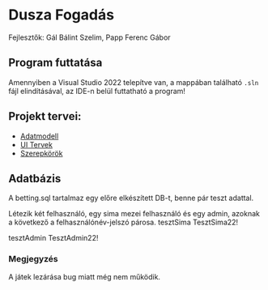 # Dusza Fogadás

Fejlesztők: Gál Bálint Szelim, Papp Ferenc Gábor

##  Program futtatása

Amennyiben a Visual Studio 2022 telepítve van, a mappában található `.sln` fájl elindításával, az IDE-n belül futtatható a program!

## Projekt tervei:

- [Adatmodell](UITervek/Adatbazis.png)
- [UI Tervek](UITervek)
- [Szerepkörök](UITervek/Szerepkörök.txt)

## Adatbázis

A betting.sql tartalmaz egy előre elkészített DB-t, benne pár teszt adattal.

Létezik két felhasználó, egy sima mezei felhasználó és egy admin, azoknak a következő a felhasználónév-jelszó párosa.
tesztSima
TesztSima22!

tesztAdmin
TesztAdmin22!

### Megjegyzés

A játek lezárása bug miatt még nem működik.